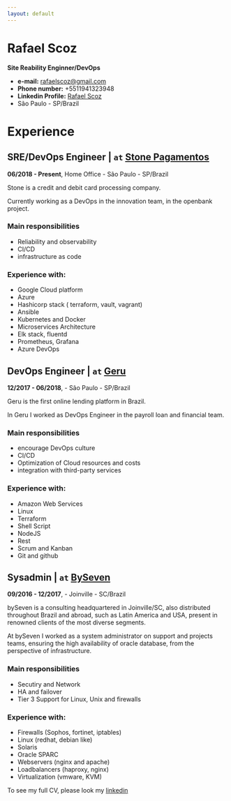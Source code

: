 ```yaml
---
layout: default
---
```


# Rafael Scoz
**Site Reability Enginner/DevOps**
* **e-mail:** rafaelscoz@gmail.com
* **Phone number:** +5511941323948
* **Linkedin Profile:** [Rafael Scoz](https://www.linkedin.com/in/rafael-scoz-202896133/)
* São Paulo - SP/Brazil

# Experience 

## SRE/DevOps Engineer | `at` [Stone Pagamentos](https://www.stone.com.br/)
**06/2018 - Present**, Home Office - São Paulo - SP/Brazil

Stone is a credit and debit card processing company.

Currently working as a DevOps in the innovation team, in the openbank project.

### Main responsibilities
* Reliability and observability
* CI/CD
* infrastructure as code

### Experience with:
* Google Cloud platform
* Azure
* Hashicorp stack ( terraform, vault, vagrant)
* Ansible
* Kubernetes and Docker
* Microservices Architecture
* Elk stack, fluentd
* Prometheus, Grafana
* Azure DevOps

## DevOps Engineer | `at` [Geru](https://www.geru.com.br)
**12/2017 - 06/2018**, - São Paulo - SP/Brazil

Geru is the first online lending platform in Brazil.

In Geru I worked as DevOps Engineer in the payroll loan and financial team.

### Main responsibilities
* encourage DevOps culture
* CI/CD
* Optimization of Cloud resources and costs
* integration with third-party services

### Experience with:
* Amazon Web Services
* Linux
* Terraform
* Shell Script
* NodeJS
* Rest
* Scrum and Kanban
* Git and github

## Sysadmin | `at` [BySeven](http://www.byseven.com.br/)
**09/2016 - 12/2017**, - Joinville - SC/Brazil

bySeven is a consulting headquartered in Joinville/SC, also distributed throughout Brazil and abroad, such as Latin America and USA, present in renowned clients of the most diverse segments.

At bySeven I worked as a system administrator on support and projects teams, ensuring the high availability of oracle database, from the perspective of infrastructure.

### Main responsibilities
* Secutiry and Network
* HA and failover
* Tier 3 Support for Linux, Unix and    firewalls 

### Experience with:
* Firewalls (Sophos, fortinet, iptables)
* Linux (redhat, debian like)
* Solaris
* Oracle SPARC
* Webservers (nginx and apache)
* Loadbalancers (haproxy, nginx)
* Virtualization (vmware, KVM)


To see my full CV, please look my [linkedin](https://www.linkedin.com/in/rafael-scoz-202896133/)

